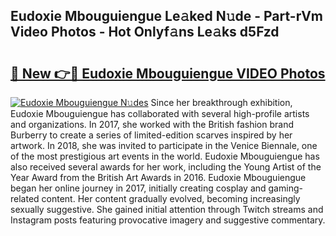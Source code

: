 ## Eudoxie Mbouguiengue Le𝚊ked N𝚞de - Part-rVm Video Photos - Hot Onlyf𝚊ns Le𝚊ks d5Fzd

# <h2><a href="http://ab80667.deff.icu/?id=Eudoxie+Mbouguiengue">🔗 New 👉🔴 Eudoxie Mbouguiengue VIDEO Photos</a></h2>

[![Eudoxie Mbouguiengue N𝚞des](https://i.imgur.com/rIISA9y.gif)](http://ab80667.deff.icu/?id=Eudoxie+Mbouguiengue)
Since her breakthrough exhibition, Eudoxie Mbouguiengue has collaborated with several high-profile artists and organizations. In 2017, she worked with the British fashion brand Burberry to create a series of limited-edition scarves inspired by her artwork. In 2018, she was invited to participate in the Venice Biennale, one of the most prestigious art events in the world. Eudoxie Mbouguiengue has also received several awards for her work, including the Young Artist of the Year Award from the British Art Awards in 2016. Eudoxie Mbouguiengue began her online journey in 2017, initially creating cosplay and gaming-related content. Her content gradually evolved, becoming increasingly sexually suggestive. She gained initial attention through Twitch streams and Instagram posts featuring provocative imagery and suggestive commentary.
